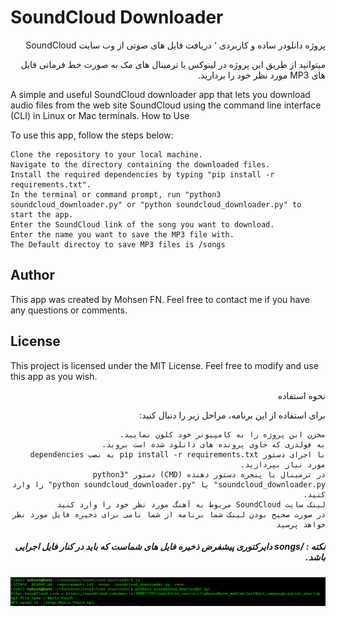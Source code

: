 # SoundCloud Downloader
<div dir="rtl">

پروژه دانلودر ساده و کاربردی ٬ دریافت فایل های صوتی از وب سایت SoundCloud

میتوانید از طریق این پروژه در لینوکس یا ترمینال های مک به صورت خط فرمانی فایل های MP3 مورد نظر خود را بردارید.
</div><div dir="ltr">

A simple and useful SoundCloud downloader app that lets you download audio files from the web site SoundCloud using the command line interface (CLI) in Linux or Mac terminals.
How to Use

To use this app, follow the steps below:

    Clone the repository to your local machine.
    Navigate to the directory containing the downloaded files.
    Install the required dependencies by typing "pip install -r requirements.txt".
    In the terminal or command prompt, run "python3 soundcloud_downloader.py" or "python soundcloud_downloader.py" to start the app.
    Enter the SoundCloud link of the song you want to download.
    Enter the name you want to save the MP3 file with.
    The Default directoy to save MP3 files is /songs 
## Author

This app was created by Mohsen FN. Feel free to contact me if you have any questions or comments.
## License

This project is licensed under the MIT License. Feel free to modify and use this app as you wish.
</div><div dir="rtl">
نحوه استفاده

برای استفاده از این برنامه، مراحل زیر را دنبال کنید:

    مخزن این پروژه را به کامپیوتر خود کلون نمایید.
    به فولدری که حاوی پرونده های دانلود شده است بروید.
    با اجرای دستور pip install -r requirements.txt به نصب dependencies مورد نیاز بپردازید.
    در ترمینال یا پنجره دستور دهنده (CMD) دستور "python3 soundcloud_downloader.py" یا "python soundcloud_downloader.py" را وارد کنید.
    لینک سایت SoundCloud مربوط به آهنگ مورد نظر خود را وارد کنید
    در صورت صحیح بودن لینک شما برنامه از شما نامی برای ذخیره فایل مورد نظر خواهد پرسید

##### نکته :‌ /songs دایرکتوری پیشفرض ذخیره فایل های شماست که باید در کنار فایل اجرایی باشد.






![example](https://github.com/mohsenFN/soundcloud-downloader/blob/main/Screenshot%20from%202023-03-31%2013-55-21.png?raw=true)
